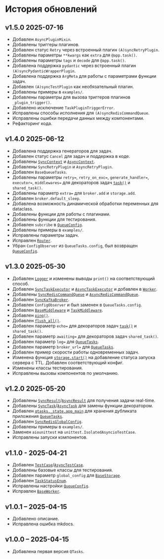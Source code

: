 # История обновлений

## v1.5.0 2025-07-16
- Добавлен `AsyncPluginMixin`.
- Добавлены триггеры плагинов.
- Добавлен статус `Retry` через встроенный плагин `(A)syncRetryPlugin`.
- Добавлены параметры `**kwargs` как `extra` для `@app.task()`.
- Добавлены параметры `tags` и `decode` для `@app.task()`.
- Добавлена поддержка `pydantic` через встроенный плагин `(A)syncPydanticWrapperPlugin`.
- Добавлена поддержка `ArgMeta` для работы с параметрами функции задач.
- Добавлен `(A)syncTestPlugin` как необязательный плагин.
- Добавлены примеры в `examples/`.
- Добавлены параметры для вызова триггеров плагинов `_plugin_trigger()`.
- Добавлено исключение `TaskPluginTriggerError`.
- Исправлены способы исполнения для `(A)syncRedisCommandQueue`.
- Исправлены ошибки передачи данных между компонентами.
- Рефакторинг кода.

## v1.4.0 2025-06-12
- Добавлена поддержка генераторов для задач.
- Добавлен статус `Cancel` для задач и поддержка в коде.
- Добавлены [`SyncContext`](/qtasks/ru/api/contexts/sync_context/) и [`AsyncContext`](/qtasks/ru/api/contexts/async_context/).
- Добавлены `SyncRetryPlugin` и `AsyncRetryPlugin`.
- Добавлен `BaseQueueTasks`.
- Добавлены параметры `retry=`, `retry_on_exc=`, `generate_handler=`, `executor=`, `middlewares=` для декораторов задач [`task()`](/qtasks/ru/api/queuetasks/#qtasks.qtasks.QueueTasks.task) и `shared_task()`.
- Добавлены параметр `extra=` для `broker.add` и `storage.add`.
- Добавлен `broker.default_sleep`.
- Добавлена возможность динамической обработки переменных для dataclass.
- Добавлены функции для работы с плагинами.
- Добавлены функции для тестирования.
- Добавлен `subcribe` в [`QueueConfig`](/qtasks/ru/api/schemas/queueconfig/).
- Добавлены примеры в `examples/`.
- Исправлены параметры задач.
- Исправлен [`Router`](/qtasks/ru/api/router/).
- Убран `ConfigObserver` из `QueueTasks.config`, был возвращен [`QueueConfig`](/qtasks/ru/api/schemas/queueconfig/).

## v1.3.0 2025-05-30
- Добавлен [`Logger`](/qtasks/ru/api/logs/) и изменены выводы `print()` на соответствующий способ.
- Добавлен [`SyncTaskExecutor`](/qtasks/ru/api/executors/sync_task_executor/) и [`AsyncTaskExecutor`](/qtasks/ru/api/executors/async_task_executor/) и добавлен в [`Worker`](/qtasks/ru/api/workers/baseworker/).
- Добавлены [`SyncRedisCommandQueue`](/qtasks/ru/api/classes/sync_redis_commands/) и [`AsyncRedisCommandQueue`](/qtasks/ru/api/classes/async_redis_commands/).
- Добавлен [`SyncKafkaBroker`](/qtasks/ru/api/brokers/sync_kafkabroker/).
- Добавлен `ConfigObserver` и был заменен в `QueueTasks.config`.
- Добавлен [`BaseMiddleware`](/qtasks/ru/api/middlewares/basemiddleware/) и [`TaskMiddleware`](/qtasks/ru/api/middlewares/task_middleware/).
- Добавлен [`ping()`](/qtasks/ru/api/queuetasks/#qtasks.qtasks.QueueTasks.ping).
- Добавлен [`flush_all()`](/qtasks/ru/api/queuetasks/#qtasks.qtasks.QueueTasks.flush_all).
- Добавлен параметр `echo=` для декораторов задач [`task()`](/qtasks/ru/api/queuetasks/#qtasks.qtasks.QueueTasks.task) и `shared_task()`.
- Добавлен параметр `awaiting=` для декораторов задач `shared_task()`.
- Добавлен параметр `log=` для [`QueueTasks`](/qtasks/ru/api/queuetasks/).
- Добавлен параметр `broker_url=` для [`QueueTasks`](/qtasks/ru/api/queuetasks/).
- Добавлен пример скорости работы одновременных задач.
- Изменена функция [`storage.start()`](/qtasks/ru/api/storages/basestorage/#qtasks.storages.base.BaseStorage.start) на добавление статуса запуска сервера с TTL. Добавлен соответствующий конфиг.
- Изменены классы тестирования.
- Исправлены вызовы компонентов по умолчанию.

## v1.2.0 2025-05-20
- Добавлены [`SyncResult`](/qtasks/ru/api/results/sync_result)/[`AsyncResult`](/qtasks/ru/api/results/async_result) для получения задачи real-time.
- Добавлены [`SyncTask`](/qtasks/ru/api/registries/sync_task_decorator)/[`AsyncTask`](/qtasks/ru/api/registries/async_task_decorator) для замены функции декоратором.
- Добавлен [`qtasks._state.app_main`](/qtasks/ru/api/states/#qtasks._state.app_main) для хранения дубликата приложения [`QueueTasks`](/qtasks/ru/api/queuetasks).
- Добавлен [`SyncRedisGlobalConfig`](/qtasks/ru/api/globalconfig/sync_redisglobalconfig).
- Добавлены примеры в `examples/`.
- Заменен `aiounittest` на `unittest.IsolatedAsyncioTestCase`.
- Исправлены запуски компонентов.

## v1.1.0 - 2025-04-21
- Добавлен [`TestCase`](/qtasks/ru/api/tests/sync_testcase/)/[`AsyncTestCase`](/qtasks/ru/api/tests/async_testcase/).
- Добавлены базовые классы для тестирования.
- Добавлен параметр `global_config` для [`BaseStorage`](/qtasks/ru/api/storages/basestorage/).
- Добавлен [`TaskStatusEnum`](/qtasks/ru/api/schemas/task_status_enum/).
- Исправлены настройки [`QueueConfig`](/qtasks/ru/api/schemas/queueconfig/).
- Исправлен [`BaseWorker`](/qtasks/ru/api/workers/baseworker/).

## v1.0.1 – 2025-04-15
- Добавлено описание.
- Исправлена ошибка mkdocs.

## v1.0.0 – 2025-04-15
- Добавлена первая версия `QTasks`.
